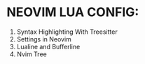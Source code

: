 # NEOVIM LUA CONFIG:

1. Syntax Highlighting With Treesitter
2. Settings in Neovim 
3. Lualine and Bufferline
4. Nvim Tree



